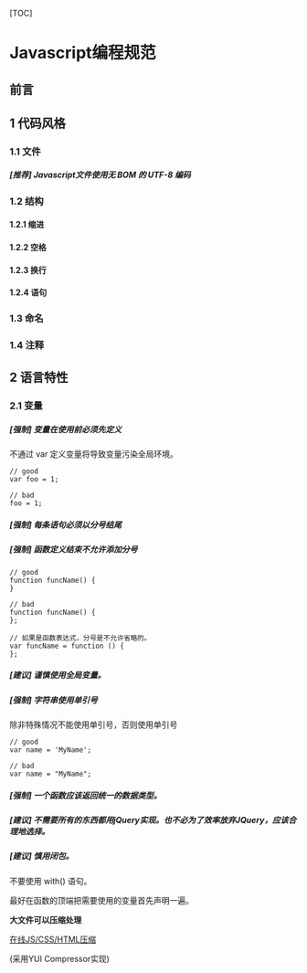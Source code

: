 [TOC]

# Javascript编程规范

## 前言


## 1 代码风格

### 1.1 文件

##### [推荐] Javascript文件使用无 BOM 的 UTF-8 编码


### 1.2 结构

#### 1.2.1 缩进

#### 1.2.2 空格

#### 1.2.3 换行

#### 1.2.4 语句

### 1.3 命名

### 1.4 注释

## 2 语言特性

### 2.1 变量

##### [强制] 变量在使用前必须先定义

不通过 var 定义变量将导致变量污染全局环境。

```
// good
var foo = 1;

// bad
foo = 1;
```

##### [强制] 每条语句必须以分号结尾

##### [强制] 函数定义结束不允许添加分号

```
// good
function funcName() {
}

// bad
function funcName() {
};

// 如果是函数表达式，分号是不允许省略的。
var funcName = function () {
};
```

##### [建议] 谨慎使用全局变量。

##### [强制] 字符串使用单引号

除非特殊情况不能使用单引号，否则使用单引号

```
// good
var name = 'MyName';

// bad
var name = "MyName";
```

##### [强制] 一个函数应该返回统一的数据类型。


##### [建议] 不需要所有的东西都用jQuery实现。也不必为了效率放弃JQuery，应该合理地选择。

##### [建议] 慎用闭包。

不要使用 with() 语句。

最好在函数的顶端把需要使用的变量首先声明一遍。

**大文件可以压缩处理**

[在线JS/CSS/HTML压缩](http://tool.oschina.net/jscompress)

(采用YUI Compressor实现)